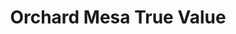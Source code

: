 ---
title: "Orchard Mesa True Value"
url: /grand-junction/orchard-mesa-true-value/
shop: Eisenwaren
---